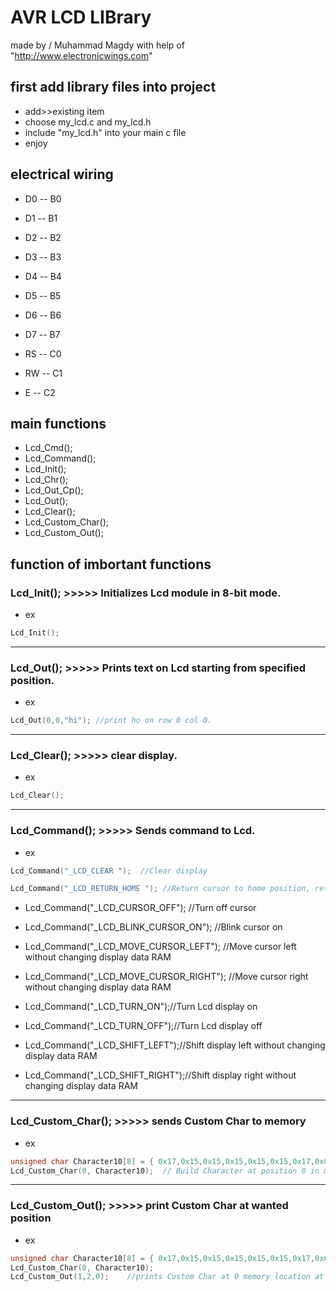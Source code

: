 # AVR LCD LIBrary 
made by / Muhammad Magdy with help of "http://www.electronicwings.com"


## first add library files into project 
* add>>existing item
* choose my_lcd.c and my_lcd.h
* include "my_lcd.h" into your main c file 
* enjoy

## electrical wiring

* D0 -- B0 
* D1 -- B1
* D2 -- B2
* D3 -- B3
* D4 -- B4
* D5 -- B5
* D6 -- B6
* D7 -- B7

* RS -- C0
* RW -- C1
* E  -- C2


## main functions

* Lcd_Cmd();
* Lcd_Command();
* Lcd_Init();
* Lcd_Chr();
* Lcd_Out_Cp();
* Lcd_Out();
* Lcd_Clear();
* Lcd_Custom_Char();
* Lcd_Custom_Out();

## function of imbortant functions 

### Lcd_Init(); >>>>> Initializes Lcd module in 8-bit mode.
* ex  
```c
Lcd_Init();
```
-----------------------------------

### Lcd_Out();  >>>>> Prints text on Lcd starting from specified position.
* ex 
```c
Lcd_Out(0,0,"hi"); //print ho on row 0 col 0.
```
-----------------------------------

### Lcd_Clear(); >>>>> clear display.
* ex            
```c
Lcd_Clear();
```
-----------------------------------

### Lcd_Command(); >>>>> Sends command to Lcd.
* ex
```c
Lcd_Command("_LCD_CLEAR ");  //Clear display
```
```c
Lcd_Command("_LCD_RETURN_HOME "); //Return cursor to home position, returns a shifted display to its original position.
```
* Lcd_Command("_LCD_CURSOR_OFF"); //Turn off cursor

* Lcd_Command("_LCD_BLINK_CURSOR_ON"); //Blink cursor on

* Lcd_Command("_LCD_MOVE_CURSOR_LEFT"); //Move cursor left without changing display data RAM

* Lcd_Command("_LCD_MOVE_CURSOR_RIGHT"); //Move cursor right without changing display data RAM

* Lcd_Command("_LCD_TURN_ON");//Turn Lcd display on

* Lcd_Command("_LCD_TURN_OFF");//Turn Lcd display off

* Lcd_Command("_LCD_SHIFT_LEFT");//Shift display left without changing display data RAM

* Lcd_Command("_LCD_SHIFT_RIGHT");//Shift display right without changing display data RAM
----------------------------------

### Lcd_Custom_Char();   >>>>>  sends Custom Char to memory
* ex
```c
unsigned char Character10[8] = { 0x17,0x15,0x15,0x15,0x15,0x15,0x17,0x00 };
Lcd_Custom_Char(0, Character10);  // Build Character at position 0 in memory.
```
----------------------------------

### Lcd_Custom_Out();    >>>>>  print Custom Char at wanted position
* ex
```c
unsigned char Character10[8] = { 0x17,0x15,0x15,0x15,0x15,0x15,0x17,0x00 };
Lcd_Custom_Char(0, Character10);  
Lcd_Custom_Out(1,2,0);    //prints Custom Char at 0 memory location at 2nd row 3rd col
```




